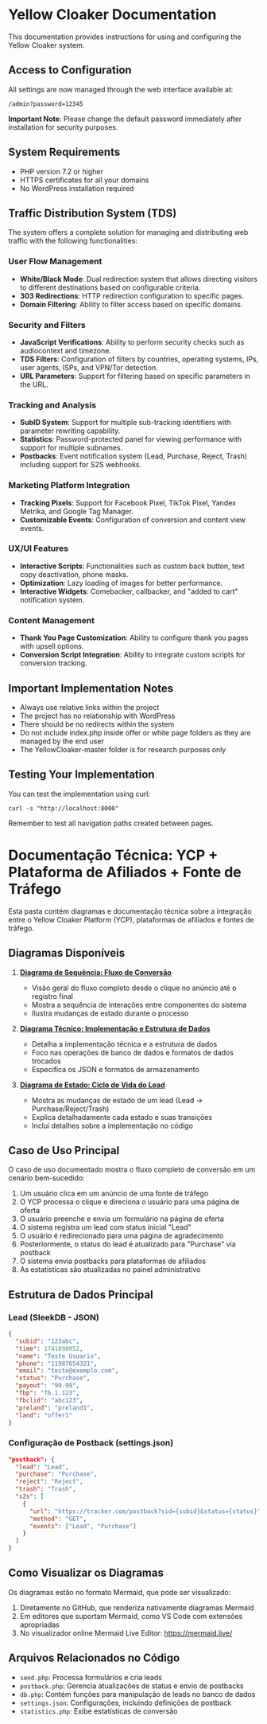 # Yellow Cloaker Documentation

This documentation provides instructions for using and configuring the Yellow
Cloaker system.

## Access to Configuration

All settings are now managed through the web interface available at:

```
/admin?password=12345
```

**Important Note**: Please change the default password immediately after
installation for security purposes.

## System Requirements

- PHP version 7.2 or higher
- HTTPS certificates for all your domains
- No WordPress installation required

## Traffic Distribution System (TDS)

The system offers a complete solution for managing and distributing web traffic
with the following functionalities:

### User Flow Management

- **White/Black Mode**: Dual redirection system that allows directing visitors
  to different destinations based on configurable criteria.
- **303 Redirections**: HTTP redirection configuration to specific pages.
- **Domain Filtering**: Ability to filter access based on specific domains.

### Security and Filters

- **JavaScript Verifications**: Ability to perform security checks such as
  audiocontext and timezone.
- **TDS Filters**: Configuration of filters by countries, operating systems,
  IPs, user agents, ISPs, and VPN/Tor detection.
- **URL Parameters**: Support for filtering based on specific parameters in the
  URL.

### Tracking and Analysis

- **SubID System**: Support for multiple sub-tracking identifiers with parameter
  rewriting capability.
- **Statistics**: Password-protected panel for viewing performance with support
  for multiple subnames.
- **Postbacks**: Event notification system (Lead, Purchase, Reject, Trash)
  including support for S2S webhooks.

### Marketing Platform Integration

- **Tracking Pixels**: Support for Facebook Pixel, TikTok Pixel, Yandex Metrika,
  and Google Tag Manager.
- **Customizable Events**: Configuration of conversion and content view events.

### UX/UI Features

- **Interactive Scripts**: Functionalities such as custom back button, text copy
  deactivation, phone masks.
- **Optimization**: Lazy loading of images for better performance.
- **Interactive Widgets**: Comebacker, callbacker, and "added to cart"
  notification system.

### Content Management

- **Thank You Page Customization**: Ability to configure thank you pages with
  upsell options.
- **Conversion Script Integration**: Ability to integrate custom scripts for
  conversion tracking.

## Important Implementation Notes

- Always use relative links within the project
- The project has no relationship with WordPress
- There should be no redirects within the system
- Do not include index.php inside offer or white page folders as they are
  managed by the end user
- The YellowCloaker-master folder is for research purposes only

## Testing Your Implementation

You can test the implementation using curl:

```
curl -s "http://localhost:8000"
```

Remember to test all navigation paths created between pages.

# Documentação Técnica: YCP + Plataforma de Afiliados + Fonte de Tráfego

Esta pasta contém diagramas e documentação técnica sobre a integração entre o
Yellow Cloaker Platform (YCP), plataformas de afiliados e fontes de tráfego.

## Diagramas Disponíveis

1. **[Diagrama de Sequência: Fluxo de Conversão](flow-diagram.md)**
   - Visão geral do fluxo completo desde o clique no anúncio até o registro
     final
   - Mostra a sequência de interações entre componentes do sistema
   - Ilustra mudanças de estado durante o processo

2. **[Diagrama Técnico: Implementação e Estrutura de Dados](technical-flow.md)**
   - Detalha a implementação técnica e a estrutura de dados
   - Foco nas operações de banco de dados e formatos de dados trocados
   - Especifica os JSON e formatos de armazenamento

3. **[Diagrama de Estado: Ciclo de Vida do Lead](lead-status-flow.md)**
   - Mostra as mudanças de estado de um lead (Lead → Purchase/Reject/Trash)
   - Explica detalhadamente cada estado e suas transições
   - Inclui detalhes sobre a implementação no código

## Caso de Uso Principal

O caso de uso documentado mostra o fluxo completo de conversão em um cenário
bem-sucedido:

1. Um usuário clica em um anúncio de uma fonte de tráfego
2. O YCP processa o clique e direciona o usuário para uma página de oferta
3. O usuário preenche e envia um formulário na página de oferta
4. O sistema registra um lead com status inicial "Lead"
5. O usuário é redirecionado para uma página de agradecimento
6. Posteriormente, o status do lead é atualizado para "Purchase" via postback
7. O sistema envia postbacks para plataformas de afiliados
8. As estatísticas são atualizadas no painel administrativo

## Estrutura de Dados Principal

### Lead (SleekDB - JSON)

```json
{
  "subid": "123abc",
  "time": 1741890052,
  "name": "Teste Usuario",
  "phone": "11987654321",
  "email": "teste@exemplo.com",
  "status": "Purchase",
  "payout": "99.99",
  "fbp": "fb.1.123",
  "fbclid": "abc123",
  "preland": "preland1",
  "land": "offer1"
}
```

### Configuração de Postback (settings.json)

```json
"postback": {
  "lead": "Lead",
  "purchase": "Purchase",
  "reject": "Reject",
  "trash": "Trash",
  "s2s": [
    {
      "url": "https://tracker.com/postback?sid={subid}&status={status}",
      "method": "GET",
      "events": ["Lead", "Purchase"]
    }
  ]
}
```

## Como Visualizar os Diagramas

Os diagramas estão no formato Mermaid, que pode ser visualizado:

1. Diretamente no GitHub, que renderiza nativamente diagramas Mermaid
2. Em editores que suportam Mermaid, como VS Code com extensões apropriadas
3. No visualizador online Mermaid Live Editor: https://mermaid.live/

## Arquivos Relacionados no Código

- `send.php`: Processa formulários e cria leads
- `postback.php`: Gerencia atualizações de status e envio de postbacks
- `db.php`: Contém funções para manipulação de leads no banco de dados
- `settings.json`: Configurações, incluindo definições de postback
- `statistics.php`: Exibe estatísticas de conversão
